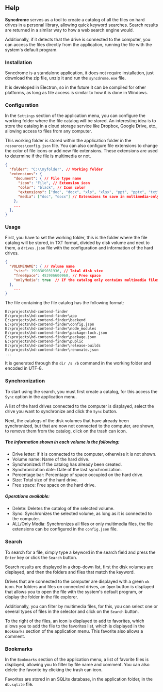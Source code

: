## Help

**Syncdrome** serves as a tool to create a catalog of all the files on hard drives in a personal library, allowing quick keyword searches. Search results are returned in a similar way to how a web search engine would.

Additionally, if it detects that the drive is connected to the computer, you can access the files directly from the application, running the file with the system's default program.

### Installation

Syncdrome is a standalone application, it does not require installation, just download the zip file, unzip it and run the `syncdrome.exe` file.

It is developed in Electron, so in the future it can be compiled for other platforms, as long as file access is similar to how it is done in Windows.

### Configuration

In the `Settings` section of the application menu, you can configure the working folder where the file catalog will be stored. An interesting idea is to store the catalog in a cloud storage service like Dropbox, Google Drive, etc., allowing access to files from any computer.

This working folder is stored within the application folder in the `resources\config.json` file. You can also configure file extensions to change the color of file icons or add new file extensions. These extensions are used to determine if the file is multimedia or not.

```json
{
  "folder": "C:\\myfolder", // Working folder
  "extensions": {
    "document": { // File type name
      "icon": "File", // Extension icon
      "color": "black", // Icon color
      "extensions": ["doc", "docx", "xls", "xlsx", "ppt", "pptx", "txt", "odt", "ods", "odp"], // File extensions
      "media": ["doc", "docx"] // Extensions to save in multimedia-only synchronization
    },
    ...
  },
}
```

### Usage

First, you have to set the working folder, this is the folder where the file catalog will be stored, in TXT format, divided by disk volume and next to them, a `drives.json` file with the configuration and information of the hard drives.

```json
{
  "VOLUMENAME": { // Volume name
    "size": 1998309031936, // Total disk size
    "freeSpace": 483906600960, // Free space
    "onlyMedia": true  // If the catalog only contains multimedia files
  },
    ...  
}
```

The file containing the file catalog has the following format:

```text
E:\projects\hd-contend-finder
E:\projects\hd-contend-finder\app
E:\projects\hd-contend-finder\backend
E:\projects\hd-contend-finder\config.json
E:\projects\hd-contend-finder\node_modules
E:\projects\hd-contend-finder\package-lock.json
E:\projects\hd-contend-finder\package.json
E:\projects\hd-contend-finder\public
E:\projects\hd-contend-finder\release-builds
E:\projects\hd-contend-finder\renovate.json
...
```

It is generated through the `dir /s /b` command in the working folder and encoded in UTF-8.

### Synchronization

To start using the search, you must first create a catalog, for this access the `Sync` option in the application menu.

A list of the hard drives connected to the computer is displayed, select the drive you want to synchronize and click the `Sync` button.

Next, the catalogs of the disk volumes that have already been synchronized, but that are now not connected to the computer, are shown, to remove them from the catalog, click on the trash can icon.

##### The information shown in each volume is the following:

- Drive letter: If it is connected to the computer, otherwise it is not shown.
- Volume name: Name of the hard drive.
- Synchronized: If the catalog has already been created.
- Synchronization date: Date of the last synchronization.
- Percentage bar: Percentage of space occupied on the hard drive.
- Size: Total size of the hard drive.
- Free space: Free space on the hard drive.

##### Operations available:

- Delete: Deletes the catalog of the selected volume.
- Sync: Synchronizes the selected volume, as long as it is connected to the computer.
- ALL/Only Media: Synchronizes all files or only multimedia files, the file extensions can be configured in the `config.json` file.

### Search

To search for a file, simply type a keyword in the search field and press the `Enter` key or click the `Search` button.

Search results are displayed in a drop-down list, first the disk volumes are displayed, and then the folders and files that match the keyword.

Drives that are connected to the computer are displayed with a green `ok` icon. For folders and files on connected drives, an `Open` button is displayed that allows you to open the file with the system's default program, or display the folder in the file explorer.

Additionally, you can filter by multimedia files, for this, you can select one or several types of files in the selector and click on the `Search` button.

To the right of the files, an icon is displayed to add to favorites, which allows you to add the file to the favorites list, which is displayed in the `Bookmarks` section of the application menu. This favorite also allows a comment.

### Bookmarks

In the `Bookmarks` section of the application menu, a list of favorite files is displayed, allowing you to filter by file name and comment. You can also delete the favorite by clicking the trash can icon.

Favorites are stored in an SQLite database, in the application folder, in the `db.sqlite` file.
